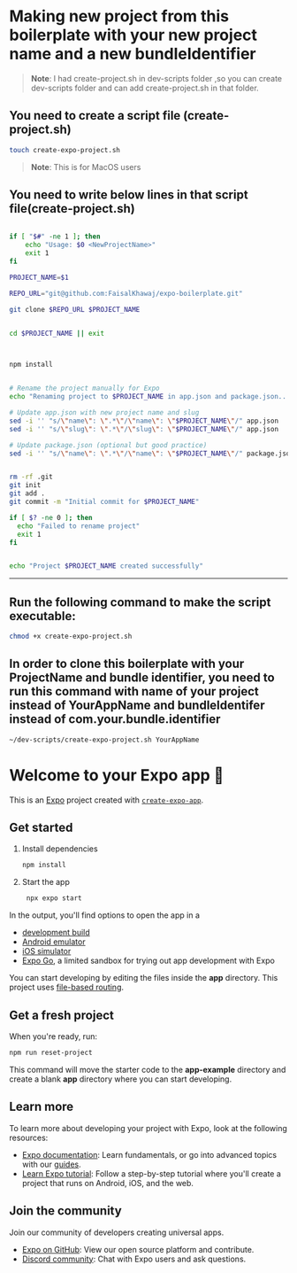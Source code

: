 # Making new project from this boilerplate with your new project name and a new bundleIdentifier

> **Note**: I had create-project.sh in dev-scripts folder ,so you can create dev-scripts folder and can add create-project.sh in that folder.

## You need to create a script file (create-project.sh)

```bash
touch create-expo-project.sh
```

> **Note**: This is for MacOS users

## You need to write below lines in that script file(create-project.sh)

```bash

if [ "$#" -ne 1 ]; then
    echo "Usage: $0 <NewProjectName>"
    exit 1
fi

PROJECT_NAME=$1

REPO_URL="git@github.com:FaisalKhawaj/expo-boilerplate.git"

git clone $REPO_URL $PROJECT_NAME


cd $PROJECT_NAME || exit



npm install


# Rename the project manually for Expo
echo "Renaming project to $PROJECT_NAME in app.json and package.json..."

# Update app.json with new project name and slug
sed -i '' "s/\"name\": \".*\"/\"name\": \"$PROJECT_NAME\"/" app.json
sed -i '' "s/\"slug\": \".*\"/\"slug\": \"$PROJECT_NAME\"/" app.json

# Update package.json (optional but good practice)
sed -i '' "s/\"name\": \".*\"/\"name\": \"$PROJECT_NAME\"/" package.json


rm -rf .git
git init
git add .
git commit -m "Initial commit for $PROJECT_NAME"

if [ $? -ne 0 ]; then
  echo "Failed to rename project"
  exit 1
fi


echo "Project $PROJECT_NAME created successfully"

```

---

## Run the following command to make the script executable:

```bash
chmod +x create-expo-project.sh
```

## In order to clone this boilerplate with your ProjectName and bundle identifier, you need to run this command with name of your project instead of YourAppName and bundleIdentifer instead of com.your.bundle.identifier

```bash
~/dev-scripts/create-expo-project.sh YourAppName
```

# Welcome to your Expo app 👋

This is an [Expo](https://expo.dev) project created with [`create-expo-app`](https://www.npmjs.com/package/create-expo-app).

## Get started

1. Install dependencies

   ```bash
   npm install
   ```

2. Start the app

   ```bash
    npx expo start
   ```

In the output, you'll find options to open the app in a

- [development build](https://docs.expo.dev/develop/development-builds/introduction/)
- [Android emulator](https://docs.expo.dev/workflow/android-studio-emulator/)
- [iOS simulator](https://docs.expo.dev/workflow/ios-simulator/)
- [Expo Go](https://expo.dev/go), a limited sandbox for trying out app development with Expo

You can start developing by editing the files inside the **app** directory. This project uses [file-based routing](https://docs.expo.dev/router/introduction).

## Get a fresh project

When you're ready, run:

```bash
npm run reset-project
```

This command will move the starter code to the **app-example** directory and create a blank **app** directory where you can start developing.

## Learn more

To learn more about developing your project with Expo, look at the following resources:

- [Expo documentation](https://docs.expo.dev/): Learn fundamentals, or go into advanced topics with our [guides](https://docs.expo.dev/guides).
- [Learn Expo tutorial](https://docs.expo.dev/tutorial/introduction/): Follow a step-by-step tutorial where you'll create a project that runs on Android, iOS, and the web.

## Join the community

Join our community of developers creating universal apps.

- [Expo on GitHub](https://github.com/expo/expo): View our open source platform and contribute.
- [Discord community](https://chat.expo.dev): Chat with Expo users and ask questions.
